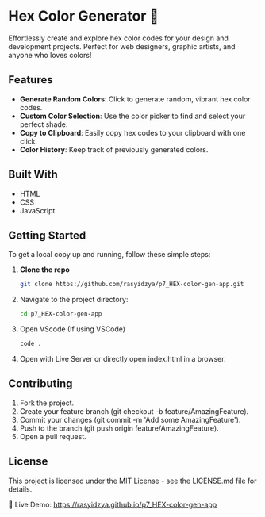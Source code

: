 # Hex Color Generator 🎨

Effortlessly create and explore hex color codes for your design and development projects. Perfect for web designers, graphic artists, and anyone who loves colors!

<!--[Hex Color Generator Screenshot](path-to-screenshot.png)
<!-- Replace with the actual path to your project screenshot -->

## Features

- **Generate Random Colors**: Click to generate random, vibrant hex color codes.
- **Custom Color Selection**: Use the color picker to find and select your perfect shade.
- **Copy to Clipboard**: Easily copy hex codes to your clipboard with one click.
- **Color History**: Keep track of previously generated colors.

## Built With

- HTML
- CSS
- JavaScript

## Getting Started

To get a local copy up and running, follow these simple steps:

1. **Clone the repo**
   ```sh
   git clone https://github.com/rasyidzya/p7_HEX-color-gen-app.git

2. Navigate to the project directory:
   ```bash
   cd p7_HEX-color-gen-app
3. Open VScode (If using VSCode)
   ```bash
   code .
4. Open with Live Server or directly open index.html in a browser.

## Contributing
1. Fork the project.
2. Create your feature branch (git checkout -b feature/AmazingFeature).
3. Commit your changes (git commit -m 'Add some AmazingFeature').
4. Push to the branch (git push origin feature/AmazingFeature).
5. Open a pull request.
   
## License
This project is licensed under the MIT License - see the LICENSE.md file for details.

🔗 Live Demo: https://rasyidzya.github.io/p7_HEX-color-gen-app
